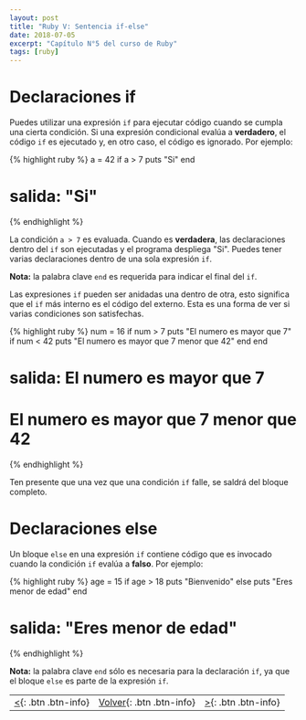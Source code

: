 ```yaml
---
layout: post
title: "Ruby V: Sentencia if-else"
date: 2018-07-05
excerpt: "Capítulo N°5 del curso de Ruby"
tags: [ruby]
---
```


# Declaraciones if

Puedes utilizar una expresión `if` para ejecutar código cuando se cumpla una cierta condición. Si una expresión condicional evalúa a **verdadero**, el código `if` es ejecutado y, en otro caso, el código es ignorado. Por ejemplo:

{% highlight ruby %}
a = 42
if a > 7
    puts "Si"
end
# salida: "Si"
{% endhighlight %}

La condición `a > 7` es evaluada. Cuando es **verdadera**, las declaraciones dentro del `if` son ejecutadas y el programa despliega "Si". Puedes tener varias declaraciones dentro de una sola expresión `if`.

**Nota:** la palabra clave `end` es requerida para indicar el final del `if`.

Las expresiones `if` pueden ser anidadas una dentro de otra, esto significa que el `if` más interno es el código del externo. Esta es una forma de ver si varias condiciones son satisfechas.

{% highlight ruby %}
num = 16
if num > 7
    puts "El numero es mayor que 7"
    if num < 42
        puts "El numero es mayor que 7 menor que 42"
    end
end
# salida: El numero es mayor que 7
#         El numero es mayor que 7 menor que 42
{% endhighlight %}

Ten presente que una vez que una condición `if` falle, se saldrá del bloque completo.

# Declaraciones else

Un bloque `else` en una expresión `if` contiene código que es invocado cuando la condición `if` evalúa a **falso**. Por ejemplo:

{% highlight ruby %}
age = 15
if age > 18
    puts "Bienvenido"
else
    puts "Eres menor de edad"
end
# salida: "Eres menor de edad"
{% endhighlight %}

**Nota:** la palabra clave `end` sólo es necesaria para la declaración `if`, ya que el bloque `else` es parte de la expresión `if`.

|     |     |     |
|:----|:---:|----:|
| [<](https://nisoto.github.io/ruby-iv-otros-operadores/){: .btn .btn-info} | [Volver](https://nisoto.github.io/blog/){: .btn .btn-info} | [>](https://nisoto.github.io/blog/){: .btn .btn-info} |
